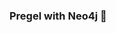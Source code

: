### Pregel with Neo4j 🚀



































































































































 








































































































































































